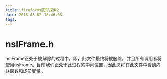 ```yaml
---
title: firefoxos图形探索2
date: 2018-08-02 16:46:03
tags:
---
```


# nsIFrame.h
nsIFrame正处于被解除的过程中，即，此文件最终将被删除，并且所有调用者将使用nsFrame。目前我们正处于此过程的中间位置，因此您将在此文件中看到内联函数和成员变量。
